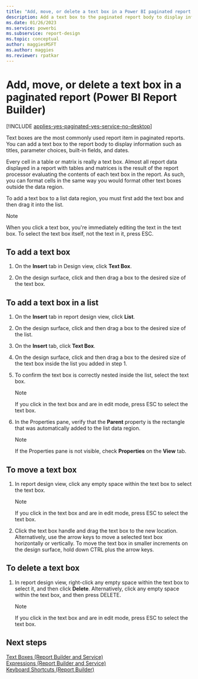 ```yaml
---
title: "Add, move, or delete a text box in a Power BI paginated report | Microsoft Docs"
description: Add a text box to the paginated report body to display information such as titles, parameter choices, built-in fields, and dates in Power BI Report Builder. 
ms.date: 01/26/2023
ms.service: powerbi
ms.subservice: report-design
ms.topic: conceptual
author: maggiesMSFT
ms.author: maggies
ms.reviewer: rpatkar
---
```

# Add, move, or delete a text box in a paginated report (Power BI Report Builder)

[!INCLUDE [applies-yes-paginated-yes-service-no-desktop](../includes/applies-yes-paginated-yes-service-no-desktop.md)]

  Text boxes are the most commonly used report item in paginated reports. You can add a text box to the report body to display information such as titles, parameter choices, built-in fields, and dates.  
  
 Every cell in a table or matrix is really a text box. Almost all report data displayed in a report with tables and matrices is the result of the report processor evaluating the contents of each text box in the report. As such, you can format cells in the same way you would format other text boxes outside the data region.  
  
 To add a text box to a list data region, you must first add the text box and then drag it into the list.  
  
> [!NOTE]  
>  When you click a text box, you're immediately editing the text in the text box. To select the text box itself, not the text in it, press ESC.  
  
## To add a text box  
  
1.  On the **Insert** tab in Design view, click **Text Box**.  
  
2.  On the design surface, click and then drag a box to the desired size of the text box.  
  
## To add a text box in a list  
  
1.  On the **Insert** tab in report design view, click **List**.  
  
2.  On the design surface, click and then drag a box to the desired size of the list.  
  
3.  On the **Insert** tab, click **Text Box**.  
  
4.  On the design surface, click and then drag a box to the desired size of the text box inside the list you added in step 1.   
  
5.  To confirm the text box is correctly nested inside the list, select the text box.  
  
    > [!NOTE]  
    >  If you click in the text box and are in edit mode, press ESC to select the text box.  
  
6.  In the Properties pane, verify that the **Parent** property is the rectangle that was automatically added to the list data region.  
  
    > [!NOTE]  
    >  If the Properties pane is not visible, check **Properties** on the **View** tab.  
  
## To move a text box  
  
1.  In report design view, click any empty space within the text box to select the text box.  
  
    > [!NOTE]  
    >  If you click in the text box and are in edit mode, press ESC to select the text box.  
  
2.  Click the text box handle and drag the text box to the new location.   
    Alternatively, use the arrow keys to move a selected text box horizontally or vertically. To move the text box in smaller increments on the design surface, hold down CTRL plus the arrow keys.  
  
## To delete a text box  
  
1.  In report design view, right-click any empty space within the text box to select it, and then click **Delete**. Alternatively, click any empty space within the text box, and then press DELETE.  
  
    > [!NOTE]  
    >  If you click in the text box and are in edit mode, press ESC to select the text box.  
  
## Next steps
 [Text Boxes &#40;Report Builder and Service&#41;](text-boxes-report-builder-and-service.md)   
 [Expressions &#40;Report Builder and Service&#41;](/sql/reporting-services/report-design/expressions-report-builder-and-ssrs)   
 [Keyboard Shortcuts &#40;Report Builder&#41;](/sql/reporting-services/report-builder/keyboard-shortcuts-report-builder)  
  
  
